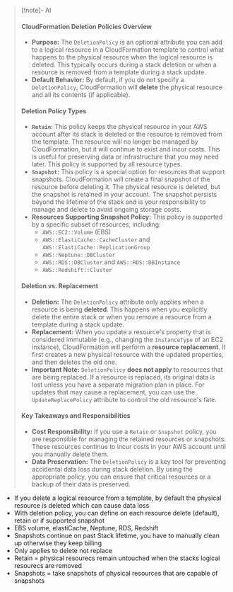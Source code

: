 > [!note]- AI
> #### CloudFormation Deletion Policies Overview
> - **Purpose:** The `DeletionPolicy` is an optional attribute you can add to a logical resource in a CloudFormation template to control what happens to the physical resource when the logical resource is deleted. This typically occurs during a stack deletion or when a resource is removed from a template during a stack update.
> - **Default Behavior:** By default, if you do not specify a `DeletionPolicy`, CloudFormation will **delete** the physical resource and all its contents (if applicable).
> #### Deletion Policy Types
> - **`Retain`:** This policy keeps the physical resource in your AWS account after its stack is deleted or the resource is removed from the template. The resource will no longer be managed by CloudFormation, but it will continue to exist and incur costs. This is useful for preserving data or infrastructure that you may need later. This policy is supported by all resource types.
> - **`Snapshot`:** This policy is a special option for resources that support snapshots. CloudFormation will create a final snapshot of the resource before deleting it. The physical resource is deleted, but the snapshot is retained in your account. The snapshot persists beyond the lifetime of the stack and is your responsibility to manage and delete to avoid ongoing storage costs.
> - **Resources Supporting Snapshot Policy:** This policy is supported by a specific subset of resources, including:
>     - `AWS::EC2::Volume` (EBS)
>     - `AWS::ElastiCache::CacheCluster` and `AWS::ElastiCache::ReplicationGroup`
>     - `AWS::Neptune::DBCluster`
>     - `AWS::RDS::DBCluster` and `AWS::RDS::DBInstance`
>     - `AWS::Redshift::Cluster`
> #### Deletion vs. Replacement
> - **Deletion:** The `DeletionPolicy` attribute only applies when a resource is being **deleted**. This happens when you explicitly delete the entire stack or when you remove a resource from a template during a stack update.
> - **Replacement:** When you update a resource's property that is considered immutable (e.g., changing the `InstanceType` of an EC2 instance), CloudFormation will perform a **resource replacement**. It first creates a new physical resource with the updated properties, and then deletes the old one.
> - **Important Note:** `DeletionPolicy` **does not apply** to resources that are being replaced. If a resource is replaced, its original data is lost unless you have a separate migration plan in place. For updates that may cause a replacement, you can use the `UpdateReplacePolicy` attribute to control the old resource's fate.
> #### Key Takeaways and Responsibilities
> - **Cost Responsibility:** If you use a `Retain` or `Snapshot` policy, you are responsible for managing the retained resources or snapshots. These resources continue to incur costs in your AWS account until you manually delete them.
> - **Data Preservation:** The `DeletionPolicy` is a key tool for preventing accidental data loss during stack deletion. By using the appropriate policy, you can ensure that critical resources or a backup of their data is preserved.

- If you delete a logical resource from a template, by default the physical resource is deleted which can cause data loss
- With deletion policy, you can define on each resource delete (default), retain or if supported snapshot
- EBS volume, elastiCache, Neptune, RDS, Redshift
- Snapshots continue on past Stack lifetime, you have to manually clean up otherwise they keep billing
- Only applies to delete not replace
- Retain = physical resourecs remain untouched when the stacks logical resourecs are removed
- Snapshots = take snapshots of physical resources that are capable of snapshots